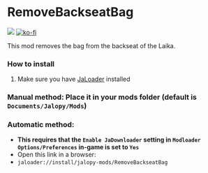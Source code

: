 # RemoveBackseatBag

[![](https://img.shields.io/github/downloads/Jalopy-Mods/RemoveBackseatBag/total)](#)
[![ko-fi](https://ko-fi.com/img/githubbutton_sm.svg)](https://ko-fi.com/A0A8OGPIQ)

This mod removes the bag from the backseat of the Laika.

### How to install
1. Make sure you have [JaLoader](https://github.com/theLeaxx/JaLoader) installed
### Manual method: Place it in your mods folder (default is `Documents/Jalopy/Mods`)
### Automatic method: 
* **This requires that the `Enable JaDownloader` setting in `Modloader Options/Preferences` in-game is set to `Yes`**
* Open this link in a browser:
* `jaloader://install/jalopy-mods/RemoveBackseatBag`
